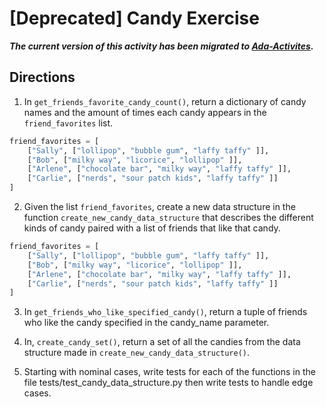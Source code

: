 # [Deprecated] Candy Exercise
_**The current version of this activity has been migrated to [Ada-Activites](https://github.com/Ada-Activities/Candy-Exercise).**_
## Directions

1. In `get_friends_favorite_candy_count()`, return a dictionary of candy names and the
amount of times each candy appears in the `friend_favorites` list.

```python
friend_favorites = [
    ["Sally", ["lollipop", "bubble gum", "laffy taffy" ]],
    ["Bob", ["milky way", "licorice", "lollipop" ]],
    ["Arlene", ["chocolate bar", "milky way", "laffy taffy" ]],
    ["Carlie", ["nerds", "sour patch kids", "laffy taffy" ]]
]
```

2. Given the list `friend_favorites`, create 
a new data structure in the function `create_new_candy_data_structure` 
that describes the different kinds of candy paired with a list of friends that 
like that candy. 

```python
friend_favorites = [
    ["Sally", ["lollipop", "bubble gum", "laffy taffy" ]],
    ["Bob", ["milky way", "licorice", "lollipop" ]],
    ["Arlene", ["chocolate bar", "milky way", "laffy taffy" ]],
    ["Carlie", ["nerds", "sour patch kids", "laffy taffy" ]]
]
```

3. In `get_friends_who_like_specified_candy()`, return 
a tuple of friends who like the candy specified in the candy_name parameter.

4. In, `create_candy_set()`, return a set of all the candies from
the data structure made in `create_new_candy_data_structure()`.

5. Starting with nominal cases, write tests for each of the functions 
in the file tests/test_candy_data_structure.py then write tests to 
handle edge cases.
